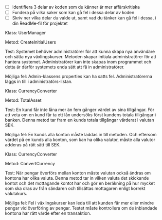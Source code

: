 - [ ]  Identifiera 3 delar av koden som du känner är mer affärskritiska
- [ ]  Fundera på vilka saker som kan gå fel i dessa delar av koden
- [ ]  Skriv ner vilka delar du valde ut, samt vad du tänker kan gå fel i dessa, i din ReadMe-fil för projektet

Klass: UserManager

Metod: CreateInitialUsers

Test: Systemet behöver administratörer för att kunna skapa nya användare och sätta nya växlingskurser. Metoden skapar initiala administratörer för att hantera systemet. Administratörer kan inte skapas inom programmet och detta är därför systemets enda sätt att få in administratörer.

Möjliga fel: Admin-klassens properties kan ha satts fel. Administratörerna läggs in till i administratörs-listan.


Klass: CurrencyConverter

Metod: TotalAsset

Test: En kund får inte låna mer än fem gånger värdet av sina tillgångar. För att veta om en kund får ta ett lån undersöks först kundens totala tillgångar i banken. Denna metod tar fram en kunds totala tillgångar värderat i valutan SEK.

Möjliga fel: En kunds alla konton måste laddas in till metoden. Och eftersom värdet på en kunds alla konton, som kan ha olika valutor, måste alla valutor adderas på rätt sätt till SEK.


Klass: CurrencyConverter

Metod: ConvertCurrency

Test: När pengar överförs mellan konton måste valutan också ändras om kontona har olika valuta. Denna metod tar in vilken valuta det skickande kontot och det mottagande kontot har och gör en beräkning på hur mycket som ska dras av från sändaren och tillsättas mottagaren enligt korrekt valutakurs.

Möjliga fel: Fel i växlingskurser kan leda till att kunden får mer eller mindre pengar vid överföring av pengar. Testet måste kontrollera om de inblandade kontona har rätt värde efter en transaktion.

